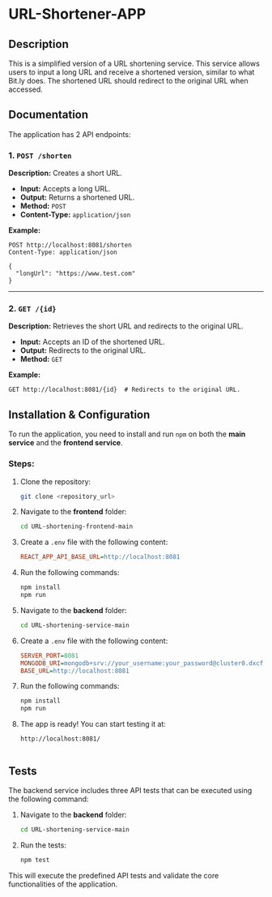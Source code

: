 # URL-Shortener-APP

## Description
This is a simplified version of a URL shortening service. This service allows users to input a long URL and receive a shortened version, similar to what Bit.ly does.
The shortened URL should redirect to the original URL when accessed.

## Documentation

The application has 2 API endpoints:

### 1. `POST /shorten`
**Description:** Creates a short URL.
- **Input:** Accepts a long URL.
- **Output:** Returns a shortened URL.
- **Method:** `POST`
- **Content-Type:** `application/json`

**Example:**
```http
POST http://localhost:8081/shorten
Content-Type: application/json

{
  "longUrl": "https://www.test.com"
}
```

---

### 2. `GET /{id}`
**Description:** Retrieves the short URL and redirects to the original URL.
- **Input:** Accepts an ID of the shortened URL.
- **Output:** Redirects to the original URL.
- **Method:** `GET`

**Example:**
```http
GET http://localhost:8081/{id}  # Redirects to the original URL.
```

## Installation & Configuration

To run the application, you need to install and run `npm` on both the **main service** and the **frontend service**.

### Steps:

1. Clone the repository:
   ```sh
   git clone <repository_url>
   ```
2. Navigate to the **frontend** folder:
   ```sh
   cd URL-shortening-frontend-main
   ```
3. Create a `.env` file with the following content:
   ```ini
   REACT_APP_API_BASE_URL=http://localhost:8081
   ```
4. Run the following commands:
   ```sh
   npm install
   npm run
   ```
5. Navigate to the **backend** folder:
   ```sh
   cd URL-shortening-service-main
   ```
6. Create a `.env` file with the following content:
   ```ini
   SERVER_PORT=8081
   MONGODB_URI=mongodb+srv://your_username:your_password@cluster0.dxcfz.mongodb.net/urlDB?retryWrites=true&w=majority&appName=Cluster0
   BASE_URL=http://localhost:8081
   ```
7. Run the following commands:
   ```sh
   npm install
   npm run
   ```
8. The app is ready! You can start testing it at:
   ```
   http://localhost:8081/


## Tests

The backend service includes three API tests that can be executed using the following command:

1. Navigate to the **backend** folder:
   ```sh
   cd URL-shortening-service-main
   ```
2. Run the tests:
   ```sh
   npm test
   ```

This will execute the predefined API tests and validate the core functionalities of the application.
